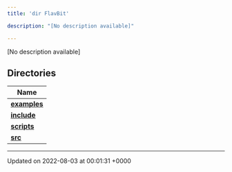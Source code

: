 ```yaml
---
title: 'dir FlavBit'

description: "[No description available]"

---
```







[No description available]

## Directories

| Name           |
| -------------- |
| **[examples](/documentation/code/main/files/dir_ceac9c226c06f2d8cc942a91d8761014/#dir-examples)**  |
| **[include](/documentation/code/main/files/dir_6718e6f775867ee8f236c973530b25fa/#dir-include)**  |
| **[scripts](/documentation/code/main/files/dir_a067623e4190754646e2c6911441325d/#dir-scripts)**  |
| **[src](/documentation/code/main/files/dir_94152b36e2a6900319663d0a0512906c/#dir-src)**  |






-------------------------------

Updated on 2022-08-03 at 00:01:31 +0000
